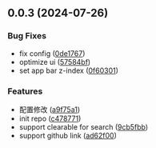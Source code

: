 ## 0.0.3 (2024-07-26)


### Bug Fixes

* fix config ([0de1767](https://github.com/varletjs/varlet-icons-library-starter/commit/0de17672c4f710f713c72bb8fbd7953f288fbbb8))
* optimize ui ([57584bf](https://github.com/varletjs/varlet-icons-library-starter/commit/57584bf5847844c30d3bee5943f2280524b7a460))
* set app bar z-index ([0f60301](https://github.com/varletjs/varlet-icons-library-starter/commit/0f603014398a63b090e86f81fdba7a5886f4df79))


### Features

* 配置修改 ([a9f75a1](https://github.com/varletjs/varlet-icons-library-starter/commit/a9f75a1aff1c5e55163fcfdeabe77cc8634b4f37))
* init repo ([c478771](https://github.com/varletjs/varlet-icons-library-starter/commit/c4787714c90fe6869885832d79262862ae0cc2eb))
* support clearable for search ([9cb5fbb](https://github.com/varletjs/varlet-icons-library-starter/commit/9cb5fbb34a3277cc104971e8382f8ff7bde6c72b))
* support github link ([ad62f00](https://github.com/varletjs/varlet-icons-library-starter/commit/ad62f00112707409b5cc504ba1ebc1b857b0737e))




